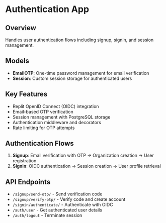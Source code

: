 # Authentication App

## Overview
Handles user authentication flows including signup, signin, and session management.

## Models
- **EmailOTP**: One-time password management for email verification
- **Session**: Custom session storage for authenticated users

## Key Features
- Replit OpenID Connect (OIDC) integration
- Email-based OTP verification
- Session management with PostgreSQL storage
- Authentication middleware and decorators
- Rate limiting for OTP attempts

## Authentication Flows
1. **Signup**: Email verification with OTP → Organization creation → User registration
2. **Signin**: OIDC authentication → Session creation → User profile retrieval

## API Endpoints
- `/signup/send-otp/` - Send verification code
- `/signup/verify-otp/` - Verify code and create account
- `/signin/authenticate/` - Authenticate with OIDC
- `/auth/user` - Get authenticated user details
- `/auth/logout` - Terminate session
